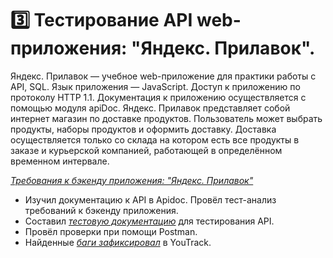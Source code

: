 # 3️⃣ Тестирование API web-приложения: "Яндекс. Прилавок".
Яндекс. Прилавок — учебное web-приложение для практики работы с API, SQL. Язык приложения — JavaScript. Доступ к приложению по протоколу HTTP 1.1. Документация к приложению осуществляется с помощью модуля apiDoc.
Яндекс. Прилавок представляет собой интернет магазин по доставке продуктов. Пользователь может выбрать продукты, наборы продуктов и оформить доставку. Доставка осуществляется только со склада на котором есть все продукты в заказе и курьерской компанией, работающей в определённом временном интервале.

<a href="https://drive.google.com/file/d/146ZOTj6d2oI3ogKAJ40VcjYvEu70p5BG/view?usp=drive_link">_Требования к бэкенду приложения: "Яндекс. Прилавок"_</a>

* Изучил документацию к API в Apidoc. Провёл тест-анализ требований к бэкенду приложения.
* Составил <a href="https://docs.google.com/spreadsheets/d/1gdsfbbEJ9H7GI5vaLHvEFvc3Vosrg8ID/edit?usp=drive_link&ouid=106897186254420061142&rtpof=true&sd=true">_тестовую документацию_</a> для тестирования API.
* Провёл проверки при помощи Postman.
* Найденные <a href="https://nesterenkopv.youtrack.cloud/issues?q=tag:%20%7B%D0%AF%D0%BD%D0%B4%D0%B5%D0%BA%D1%81%20%D0%9F%D1%80%D0%B8%D0%BB%D0%B0%D0%B2%D0%BE%D0%BA%7D">_баги зафиксировал_</a> в YouTrack.
